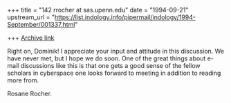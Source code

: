 +++
title = "142 rrocher at sas.upenn.edu"
date = "1994-09-21"
upstream_url = "https://list.indology.info/pipermail/indology/1994-September/001337.html"

+++
[Archive link](https://list.indology.info/pipermail/indology/1994-September/001337.html)

Right on, Dominik! I appreciate your input and attitude in this 
discussion. We have never met, but I hope we do soon. One of the 
great things about e-mail discussions like this is that one gets 
a good sense of the fellow scholars in cyberspace one looks forward 
to meeting in addition to reading more from. 

Rosane Rocher. 






